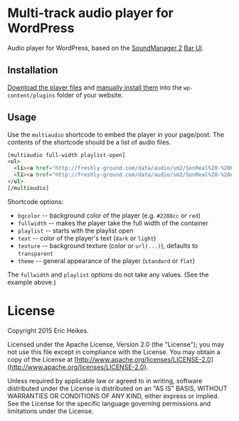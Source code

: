 # Multi-track audio player for WordPress

Audio player for WordPress, based on the [SoundManager 2](http://www.schillmania.com/projects/soundmanager2/) [Bar UI](http://www.schillmania.com/projects/soundmanager2/demo/bar-ui/).

## Installation

[Download the player files](https://github.com/eheikes/multiaudioplayer/releases) and [manually install them](https://codex.wordpress.org/Managing_Plugins#Manual_Plugin_Installation) into the `wp-content/plugins` folder of your website.

## Usage

Use the `multiaudio` shortcode to embed the player in your page/post. The contents of the shortcode should be a list of audio files.

```html
[multiaudio full-width playlist-open]
<ul>
  <li><a href="http://freshly-ground.com/data/audio/sm2/SonReal%20-%20People%20Asking.mp3"><b>SonReal</b> - People Asking <span class="label">Explicit</span></a></li>
  <li><a href="http://freshly-ground.com/data/audio/sm2/SonReal%20-%20Already%20There%20Remix%20ft.%20Rich%20Kidd%2C%20Saukrates.mp3"><b>SonReal</b> - Already There Remix ft. Rich Kidd, Saukrates <span class="label">Explicit</span></a></li>
</ul>
[/multiaudio]
```

Shortcode options:

* `bgcolor` -- background color of the player (e.g. `#2288cc` or `red`)
* `fullwidth` -- makes the player take the full width of the container
* `playlist` -- starts with the playlist open
* `text` -- color of the player's text (`dark` or `light`)
* `texture` -- background texture (color or `url(...)`), defaults to `transparent`
* `theme` -- general appearance of the player (`standard` or `flat`)

The `fullwidth` and `playlist` options do not take any values. (See the example above.)

# License

Copyright 2015 Eric Heikes.

Licensed under the Apache License, Version 2.0 (the "License"); you may not use this file except in compliance with the License. You may obtain a copy of the License at [http://www.apache.org/licenses/LICENSE-2.0](http://www.apache.org/licenses/LICENSE-2.0).

Unless required by applicable law or agreed to in writing, software distributed under the License is distributed on an "AS IS" BASIS, WITHOUT WARRANTIES OR CONDITIONS OF ANY KIND, either express or implied. See the License for the specific language governing permissions and limitations under the License.
